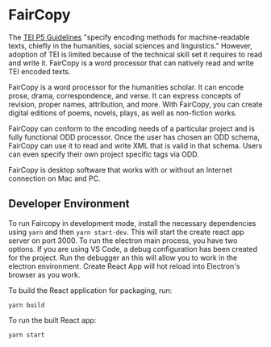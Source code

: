 FairCopy
====

The [TEI P5 Guidelines](https://tei-c.org/) "specify encoding methods for machine-readable texts, chiefly in the humanities, social sciences and linguistics." However, adoption of TEI is limited because of the technical skill set it requires to read and write it. FairCopy is a word processor that can natively read and write TEI encoded texts. 

FairCopy is a word processor for the humanities scholar. It can encode prose, drama, correspondence, and verse. It can express concepts of revision, proper names, attribution, and more. With FairCopy, you can create digital editions of poems, novels, plays, as well as non-fiction works. 

FairCopy can conform to the encoding needs of a particular project and is fully functional ODD processor. Once the user has chosen an ODD schema, FairCopy can use it to read and write XML that is valid in that schema. Users can even specify their own project specific tags via ODD.

FairCopy is desktop software that works with or without an Internet connection on Mac and PC.

Developer Environment
-----------

To run Faircopy in development mode, install the necessary dependencies using `yarn` and then `yarn start-dev`. This will start the create react app server on port 3000. To run the electron main process, you have two options. If you are using VS Code, a debug configuration has been created for the project. Run the debugger an this will allow you to work in the electron environment. Create React App will hot reload into Electron's browser as you work. 

To build the React application for packaging, run:

`yarn build`

To run the built React app:

`yarn start`